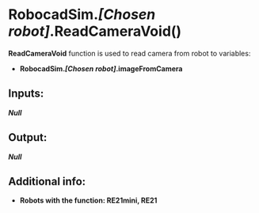 <h1> RobocadSim.<em>[Chosen robot]</em>.ReadCameraVoid()  </h1>
  
<strong>ReadCameraVoid</strong> function is used to read camera from robot to variables:  
<ul>
  <li><strong>RobocadSim.<em>[Chosen robot]</em>.imageFromCamera</strong></li> 
</ul>
  
<h2><strong> Inputs: </strong></h2>  
<strong><em>Null</em></strong>
  
<h2><strong> Output: </strong></h2>
<strong><em>Null</em></strong> 

<h2><strong> Additional info: </strong></h2>
<ul>
<li><strong>Robots with the function: RE21mini, RE21</strong></li>
</ul>
